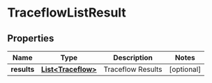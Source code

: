 # TraceflowListResult

## Properties
Name | Type | Description | Notes
------------ | ------------- | ------------- | -------------
**results** | [**List&lt;Traceflow&gt;**](Traceflow.md) | Traceflow Results |  [optional]
